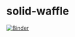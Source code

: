 # solid-waffle

[![Binder](https://mybinder.org/badge_logo.svg)](https://mybinder.org/v2/gh/diazrenata/solid-waffle/HEAD)
